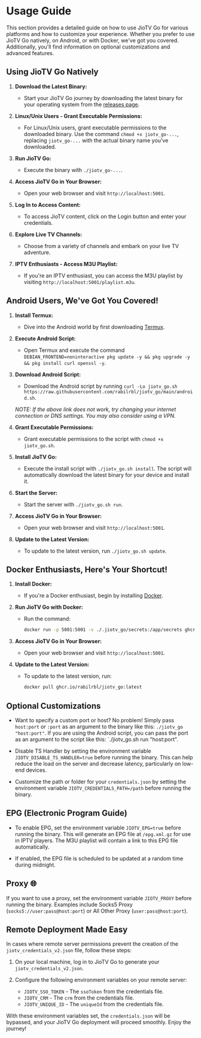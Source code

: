 # Usage Guide

This section provides a detailed guide on how to use JioTV Go for various platforms and how to customize your experience. Whether you prefer to use JioTV Go natively, on Android, or with Docker, we've got you covered. Additionally, you'll find information on optional customizations and advanced features.

## Using JioTV Go Natively

1. **Download the Latest Binary:**
   - Start your JioTV Go journey by downloading the latest binary for your operating system from the [releases page](https://github.com/rabilrbl/jiotv_go/releases/latest).

2. **Linux/Unix Users - Grant Executable Permissions:**
   - For Linux/Unix users, grant executable permissions to the downloaded binary. Use the command `chmod +x jiotv_go-...`, replacing `jiotv_go-...` with the actual binary name you've downloaded.

3. **Run JioTV Go:**
   - Execute the binary with `./jiotv_go-...`.

4. **Access JioTV Go in Your Browser:**
   - Open your web browser and visit `http://localhost:5001`.

5. **Log In to Access Content:**
   - To access JioTV content, click on the Login button and enter your credentials.

6. **Explore Live TV Channels:**
   - Choose from a variety of channels and embark on your live TV adventure.

7. **IPTV Enthusiasts - Access M3U Playlist:**
   - If you're an IPTV enthusiast, you can access the M3U playlist by visiting `http://localhost:5001/playlist.m3u`.

## Android Users, We've Got You Covered!

1. **Install Termux:**
   - Dive into the Android world by first downloading [Termux](https://github.com/termux/termux-app/releases/latest).

2. **Execute Android Script:**
   - Open Termux and execute the command `DEBIAN_FRONTEND=noninteractive pkg update -y && pkg upgrade -y && pkg install curl openssl -y`.

3. **Download Android Script:**
   - Download the Android script by running `curl -Lo jiotv_go.sh https://raw.githubusercontent.com/rabilrbl/jiotv_go/main/android.sh`.

   *NOTE: If the above link does not work, try changing your internet connection or DNS settings. You may also consider using a VPN.*

4. **Grant Executable Permissions:**
   - Grant executable permissions to the script with `chmod +x jiotv_go.sh`.

5. **Install JioTV Go:**
   - Execute the install script with `./jiotv_go.sh install`. The script will automatically download the latest binary for your device and install it.

6. **Start the Server:**
   - Start the server with `./jiotv_go.sh run`.

7. **Access JioTV Go in Your Browser:**
   - Open your web browser and visit `http://localhost:5001`.

8. **Update to the Latest Version:**
   - To update to the latest version, run `./jiotv_go.sh update`.

## Docker Enthusiasts, Here's Your Shortcut!

1. **Install Docker:**
   - If you're a Docker enthusiast, begin by installing [Docker](https://docs.docker.com/get-docker/).

2. **Run JioTV Go with Docker:**
   - Run the command:
     ```sh
     docker run -p 5001:5001 -v ./.jiotv_go/secrets:/app/secrets ghcr.io/rabilrbl/jiotv_go
     ```

3. **Access JioTV Go in Your Browser:**
   - Open your web browser and visit `http://localhost:5001`.

4. **Update to the Latest Version:**
   - To update to the latest version, run:
     ```sh
     docker pull ghcr.io/rabilrbl/jiotv_go:latest
     ```

## Optional Customizations

- Want to specify a custom port or host? No problem! Simply pass `host:port` or `:port` as an argument to the binary like this: `./jiotv_go "host:port"`. If you are using the Android script, you can pass the port as an argument to the script like this: `./jiotv_go.sh run "host:port".

- Disable TS Handler by setting the environment variable `JIOTV_DISABLE_TS_HANDLER=true` before running the binary. This can help reduce the load on the server and decrease latency, particularly on low-end devices.

- Customize the path or folder for your `credentials.json` by setting the environment variable `JIOTV_CREDENTIALS_PATH=/path` before running the binary.

## EPG (Electronic Program Guide)

- To enable EPG, set the environment variable `JIOTV_EPG=true` before running the binary. This will generate an EPG file at `/epg.xml.gz` for use in IPTV players. The M3U playlist will contain a link to this EPG file automatically.

- If enabled, the EPG file is scheduled to be updated at a random time during midnight.

## Proxy 🌐

If you want to use a proxy, set the environment variable `JIOTV_PROXY` before running the binary. Examples include Socks5 Proxy (`socks5://user:pass@host:port`) or All Other Proxy (`user:pass@host:port`).

## Remote Deployment Made Easy

In cases where remote server permissions prevent the creation of the `jiotv_credentials_v2.json` file, follow these steps:

1. On your local machine, log in to JioTV Go to generate your `jiotv_credentials_v2.json`.

2. Configure the following environment variables on your remote server:
   - `JIOTV_SSO_TOKEN` - The `ssoToken` from the credentials file.
   - `JIOTV_CRM` - The `crm` from the credentials file.
   - `JIOTV_UNIQUE_ID` - The `uniqueId` from the credentials file.

With these environment variables set, the `credentials.json` will be bypassed, and your JioTV Go deployment will proceed smoothly. Enjoy the journey!
